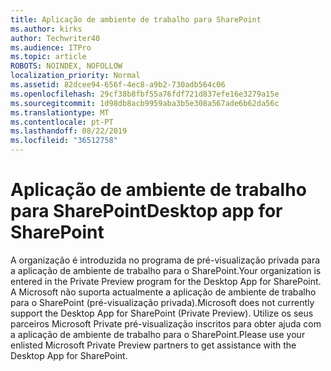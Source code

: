 ```yaml
---
title: Aplicação de ambiente de trabalho para SharePoint
ms.author: kirks
author: Techwriter40
ms.audience: ITPro
ms.topic: article
ROBOTS: NOINDEX, NOFOLLOW
localization_priority: Normal
ms.assetid: 82dcee94-656f-4ec8-a9b2-730adb564c06
ms.openlocfilehash: 29cf38b8fbf55a76fdf721d837efe16e3279a15e
ms.sourcegitcommit: 1d98db8acb9959aba3b5e308a567ade6b62da56c
ms.translationtype: MT
ms.contentlocale: pt-PT
ms.lasthandoff: 08/22/2019
ms.locfileid: "36512758"
---
```

# <a name="desktop-app-for-sharepoint"></a><span data-ttu-id="dad36-102">Aplicação de ambiente de trabalho para SharePoint</span><span class="sxs-lookup"><span data-stu-id="dad36-102">Desktop app for SharePoint</span></span>

<span data-ttu-id="dad36-103">A organização é introduzida no programa de pré-visualização privada para a aplicação de ambiente de trabalho para o SharePoint.</span><span class="sxs-lookup"><span data-stu-id="dad36-103">Your organization is entered in the Private Preview program for the Desktop App for SharePoint.</span></span> <span data-ttu-id="dad36-104">A Microsoft não suporta actualmente a aplicação de ambiente de trabalho para o SharePoint (pré-visualização privada).</span><span class="sxs-lookup"><span data-stu-id="dad36-104">Microsoft does not currently support the Desktop App for SharePoint (Private Preview).</span></span> <span data-ttu-id="dad36-105">Utilize os seus parceiros Microsoft Private pré-visualização inscritos para obter ajuda com a aplicação de ambiente de trabalho para o SharePoint.</span><span class="sxs-lookup"><span data-stu-id="dad36-105">Please use your enlisted Microsoft Private Preview partners to get assistance with the Desktop App for SharePoint.</span></span>
